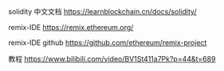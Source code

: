 
solidity 中文文档
https://learnblockchain.cn/docs/solidity/


remix-IDE 
https://remix.ethereum.org/

remix-IDE github
https://github.com/ethereum/remix-project


教程
https://www.bilibili.com/video/BV1St411a7Pk?p=44&t=689

